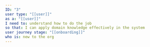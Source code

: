 ```yaml
---
ID: "3"
user type: "[[user]]"
as a: "[[user]]"
I need to: understand how to do the job
so that: I can apply domain knowledge effectively in the system
user journey stage: "[[onboarding]]"
who is: new to the org
---
```


